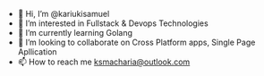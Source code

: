 - 👋 Hi, I’m @kariukisamuel
- 👀 I’m interested in Fullstack & Devops Technologies
- 🌱 I’m currently learning Golang
- 💞️ I’m looking to collaborate on Cross Platform apps, Single Page Apllication 
- 📫 How to reach me ksmacharia@outlook.com

<!---
kariukisamuel/kariukisamuel is a ✨ special ✨ repository because its `README.md` (this file) appears on your GitHub profile.
You can click the Preview link to take a look at your changes.
--->
